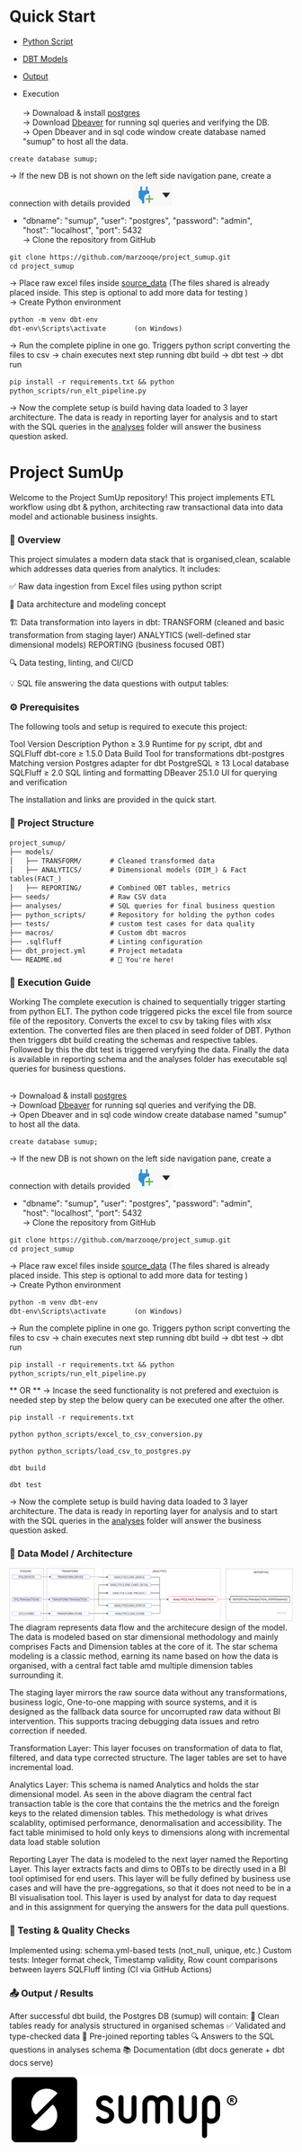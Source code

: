 # Quick Start

- [Python Script](python_scripts)
- [DBT Models](models)
- [Output](analyses)

- Execution  
<br />-> Downaload & install [postgres](https://www.postgresql.org/download/)  
-> Download [Dbeaver](https://dbeaver.io/download/) for running sql queries and verifying the DB.  
-> Open Dbeaver and in sql code window create database named "sumup" to host all the data.
<pre><code>create database sumup;</code></pre>
-> If the new DB is not shown on the left side navigation pane, create a connection with details provided
![connection](documentation/image3.png)  
-   "dbname": "sumup",
    "user": "postgres",
    "password": "admin",
<br />"host": "localhost",
    "port": 5432
<br />-> Clone the repository from GitHub
<pre><code>git clone https://github.com/marzooqe/project_sumup.git
cd project_sumup </code></pre>
-> Place raw excel files inside [source_data](source_data)
(The files shared is already placed inside. This step is optional to add more data for testing )
<br />-> Create Python environment
<pre><code>python -m venv dbt-env
dbt-env\Scripts\activate       (on Windows)</code></pre>
-> Run the complete pipline in one go. Triggers python script converting the files to csv -> chain executes next step running dbt build -> dbt test -> dbt run
<pre><code>pip install -r requirements.txt && python python_scripts/run_elt_pipeline.py</code></pre>
-> Now the complete setup is build having data loaded to 3 layer architecture. The data is ready in reporting layer for analysis and to start with the SQL queries in the [analyses](analyses) folder will answer the business question asked.


# Project SumUp
Welcome to the Project SumUp repository! This project implements ETL workflow using dbt & python, architecting raw transactional data into data model and actionable business insights.

### 🧭 Overview
This project simulates a modern data stack that is organised,clean, scalable which addresses data queries from analytics. It includes:

✅ Raw data ingestion from Excel files using python script

📂 Data architecture and modeling concept

🏗️ Data transformation into layers in dbt:
TRANSFORM (cleaned and basic transformation from staging layer)
ANALYTICS (well-defined star dimensional models)
REPORTING (business focused OBT)

🔍 Data testing, linting, and CI/CD

💡 SQL file answering the data questions with output tables:

### ⚙️ Prerequisites
The following tools and setup is required to execute this project:

Tool	        Version	            Description
Python	        ≥ 3.9	            Runtime for py script, dbt and SQLFluff
dbt-core	    ≥ 1.5.0	            Data Build Tool for transformations
dbt-postgres	Matching version	Postgres adapter for dbt
PostgreSQL	    ≥ 13	            Local database
SQLFluff	    ≥ 2.0	            SQL linting and formatting
DBeaver         25.1.0              UI for querying and verification

The installation and links are provided in the quick start.

### 📂 Project Structure  
    project_sumup/  
    ├── models/  
    │   ├── TRANSFORM/       # Cleaned transformed data  
    │   ├── ANALYTICS/       # Dimensional models (DIM_) & Fact tables(FACT_)  
    │   ├── REPORTING/       # Combined OBT tables, metrics  
    ├── seeds/               # Raw CSV data  
    ├── analyses/            # SQL queries for final business question  
    ├── python_scripts/      # Repository for holding the python codes  
    ├── tests/               # custom test cases for data quality  
    ├── macros/              # Custom dbt macros  
    ├── .sqlfluff            # Linting configuration  
    ├── dbt_project.yml      # Project metadata  
    └── README.md            # 📄 You're here!  

### 🚀 Execution Guide     
Working
The complete execution is chained to sequentially trigger starting from python ELT. The python code triggered picks the excel file from source file of the repository. Converts the excel to csv by taking files with xlsx extention. The converted files are then placed in seed folder of DBT. Python then triggers dbt build creating the schemas and respective tables. Followed by this the dbt test is triggered veryfying the data. Finally the data is available in reporting schema and the analyses folder has executable sql queries for business questions.

<br />-> Downaload & install [postgres](https://www.postgresql.org/download/)  
-> Download [Dbeaver](https://dbeaver.io/download/) for running sql queries and verifying the DB.  
-> Open Dbeaver and in sql code window create database named "sumup" to host all the data.
<pre><code>create database sumup;</code></pre>
-> If the new DB is not shown on the left side navigation pane, create a connection with details provided
![connection](documentation/image3.png)  
-   "dbname": "sumup",
    "user": "postgres",
    "password": "admin",
<br />"host": "localhost",
    "port": 5432
<br />-> Clone the repository from GitHub
<pre><code>git clone https://github.com/marzooqe/project_sumup.git
cd project_sumup </code></pre>
-> Place raw excel files inside [source_data](source_data)
(The files shared is already placed inside. This step is optional to add more data for testing )
<br />-> Create Python environment
<pre><code>python -m venv dbt-env
dbt-env\Scripts\activate       (on Windows)</code></pre>
-> Run the complete pipline in one go. Triggers python script converting the files to csv -> chain executes next step running dbt build -> dbt test -> dbt run
<pre><code>pip install -r requirements.txt && python python_scripts/run_elt_pipeline.py</code></pre>
** OR **
-> Incase the seed functionality is not prefered and exectuion is needed step by step the below query can be executed one after the other.
<pre><code>pip install -r requirements.txt</code></pre>
<pre><code>python python_scripts/excel_to_csv_conversion.py</code></pre>
<pre><code>python python_scripts/load_csv_to_postgres.py</code></pre>
<pre><code>dbt build</code></pre>
<pre><code>dbt test</code></pre>

-> Now the complete setup is build having data loaded to 3 layer architecture. The data is ready in reporting layer for analysis and to start with the SQL queries in the [analyses](analyses) folder will answer the business question asked.  


### 🧱 Data Model / Architecture
![Data Model](documentation/image.png)
The diagram represents data flow and the architecure design of the model. The data is modeled based on star dimensional methodology and mainly comprises Facts and Dimension tables at the core of it. The star schema modeling is a classic method, earning its name based on how the data is organised, with a central fact table amd multiple dimension tables surrounding it. 

The staging layer mirrors the raw source data without any transformations, business logic, One-to-one mapping with source systems, and it is designed as the fallback data source for uncorrupted raw data without BI intervention. This supports tracing debugging data issues and retro correction if needed.

Transformation Layer:
This layer focuses on transformation of data to flat, filtered, and data type corrected structure. The lager tables are set to have incremental load.

Analytics Layer:
This schema is named Analytics and holds the star dimensional model. As seen in the above diagram the central fact transaction table is the core that contains the the metrics and the foreign keys to the related dimension tables. This methedology is what drives scalablity, optimised performance, denormalisation and accessibility. The fact table minimised to hold only keys to dimensions along with incremental data load stable solution 

Reporting Layer
The data is modeled to the next layer named the Reporting Layer. This layer extracts facts and dims to OBTs to be directly used in a BI tool optimised for end users. This layer will be fully defined by business use cases and will have the pre-aggregations, so that it does not need to be in a BI visualisation tool. This layer is used by analyst for data to day request and in this assignment for querying the answers for the data pull questions.

### 🧪 Testing & Quality Checks
Implemented using: schema.yml-based tests (not_null, unique, etc.)
Custom tests: Integer format check, Timestamp validity, Row count comparisons between layers
SQLFluff linting (CI via GitHub Actions)

### 📤 Output / Results
After successful dbt build, the Postgres DB (sumup) will contain:
🚀 Clean tables ready for analysis structured in organised schemas
✅ Validated and type-checked data
🧾 Pre-joined reporting tables
🔍 Answers to the SQL questions in analyses schema
📚 Documentation (dbt docs generate + dbt docs serve)

![Sumup](documentation/image-1.png)
